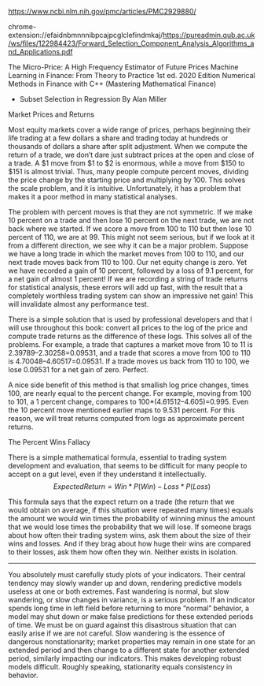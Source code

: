https://www.ncbi.nlm.nih.gov/pmc/articles/PMC2929880/

chrome-extension://efaidnbmnnnibpcajpcglclefindmkaj/https://pureadmin.qub.ac.uk/ws/files/122984423/Forward_Selection_Component_Analysis_Algorithms_and_Applications.pdf

The Micro-Price: A High Frequency Estimator of Future Prices
Machine Learning in Finance: From Theory to Practice 1st ed. 2020 Edition
Numerical Methods in Finance with C++ (Mastering Mathematical Finance)

* Subset Selection in Regression  By Alan Miller


Market Prices and Returns

Most equity markets cover a wide range of prices, perhaps beginning their life trading at a few dollars a share and trading today at hundreds or thousands of dollars a share after split adjustment. When we compute the return of a trade, we don’t dare just subtract prices at the open and close of a trade. A $1 move from $1 to $2 is enormous, while a move from $150 to $151 is almost trivial. Thus, many people compute percent moves, dividing the price change by the starting price and multiplying by 100. This solves the scale problem, and it is intuitive. Unfortunately, it has a problem that makes it a poor method in many statistical analyses.

The problem with percent moves is that they are not symmetric. If we make 10 percent on a trade and then lose 10 percent on the next trade, we are not back where we started. If we score a move from 100 to 110 but then lose 10 percent of 110, we are at 99. This might not seem serious, but if we look at it from a different direction, we see why it can be a major problem. Suppose we have a long trade in which the market moves from 100 to 110, and our next trade moves back from 110 to 100. Our net equity change is zero. Yet we have recorded a gain of 10 percent, followed by a loss of 9.1 percent, for a net gain of almost 1 percent! If we are recording a string of trade returns for statistical analysis, these errors will add up fast, with the result that a completely worthless trading system can show an impressive net gain! This will invalidate almost any performance test.

There is a simple solution that is used by professional developers and that I will use throughout this book: convert all prices to the log of the price and compute trade returns as the difference of these logs. This solves all of the problems. For example, a trade that captures a market move from 10 to 11 is 2.39789–2.30258=0.09531, and a trade that scores a move from 100 to 110 is 4.70048–4.60517=0.09531. If a trade moves us back from 110 to 100, we lose 0.09531 for a net gain of zero. Perfect.

A nice side benefit of this method is that smallish log price changes, times 100, are nearly equal to the percent change. For example, moving from 100 to 101, a 1 percent change, compares to 100*(4.61512–4.605)=0.995. Even the 10 percent move mentioned earlier maps to 9.531 percent. For this reason, we will treat returns computed from logs as approximate percent returns.


The Percent Wins Fallacy

There is a simple mathematical formula, essential to trading system development and evaluation, that seems to be difficult for many people to accept on a gut level, even if they understand it intellectually. 
$$ 
ExpectedReturn = Win \ast P (Win) - Loss \ast P (Loss) $$

This formula says that the expect return on a trade (the return that we would obtain on average, if this situation were repeated many times) equals the amount we would win times the probability of winning minus the amount that we would lose times the probability that we will lose. If someone brags about how often their trading system wins, ask them about the size of their wins and losses. And if they brag about how huge their wins are compared to their losses, ask them how often they win. Neither exists in isolation.

--------
You absolutely must carefully study plots of your indicators. Their central tendency may slowly wander up and down, rendering predictive models useless at one or both extremes. Fast wandering is normal, but slow wandering, or slow changes in variance, is a serious problem. If an indicator spends long time in left field before returning to more “normal” behavior, a model may shut down or make false predictions for these extended periods of time. We must be on guard against this disastrous situation that can easily arise if we are not careful.
Slow wandering is the essence of dangerous nonstationarity; market properties may remain in one state for an extended period and then change to a different state for another extended period, similarly impacting our indicators. This makes developing robust models difficult. Roughly speaking, stationarity equals consistency in behavior.
